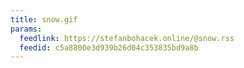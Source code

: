```yaml
---
title: snow.gif
params:
  feedlink: https://stefanbohacek.online/@snow.rss
  feedid: c5a8800e3d939b26d04c353835bd9a8b
---
```

